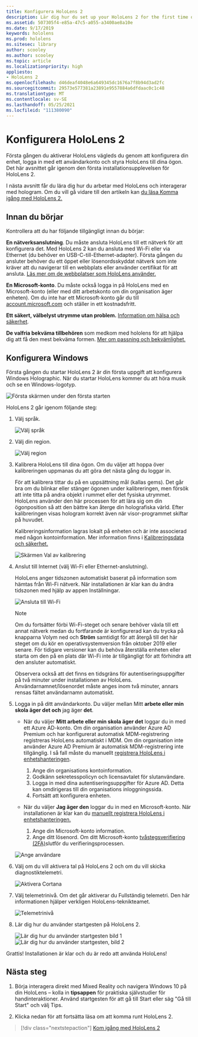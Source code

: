```yaml
---
title: Konfigurera HoloLens 2
description: Lär dig hur du set up your HoloLens 2 for the first time over Wi-Fi network with a Microsoft (MSA) or Azure Active Directory (AAD) account (AAD) (Konfigurera HoloLens 2 för första gången över Wi-Fi-nätverk med antingen ett Microsoft-konto (MSA) eller Azure Active Directory-konto (AAD).
ms.assetid: 507305f4-e85a-47c5-a055-a3400ae8a10e
ms.date: 9/17/2019
keywords: hololens
ms.prod: hololens
ms.sitesec: library
author: scooley
ms.author: scooley
ms.topic: article
ms.localizationpriority: high
appliesto:
- HoloLens 2
ms.openlocfilehash: d46deaf4048e6a649345dc1676a7f8b94d3ad2fc
ms.sourcegitcommit: 29573e577381a23891e9557884a6dfdaac0c1c48
ms.translationtype: MT
ms.contentlocale: sv-SE
ms.lasthandoff: 05/25/2021
ms.locfileid: "111380090"
---
```

# <a name="set-up-your-hololens-2"></a>Konfigurera HoloLens 2

Första gången du aktiverar HoloLens vägleds du genom att konfigurera din enhet, logga in med ett användarkonto och styra HoloLens till dina ögon.  Det här avsnittet går igenom den första installationsupplevelsen för HoloLens 2.

I nästa avsnitt får du lära dig hur du arbetar med HoloLens och interagerar med hologram. Om du vill gå vidare till den artikeln kan [du läsa Komma igång med HoloLens 2.](hololens2-basic-usage.md)

## <a name="before-you-start"></a>Innan du börjar

Kontrollera att du har följande tillgängligt innan du börjar:

**En nätverksanslutning**. Du måste ansluta HoloLens till ett nätverk för att konfigurera det. Med HoloLens 2 kan du ansluta med Wi-Fi eller via Ethernet (du behöver en USB-C-till-Ethernet-adapter). Första gången du ansluter behöver du ett öppet eller lösenordsskyddat nätverk som inte kräver att du navigerar till en webbplats eller använder certifikat för att ansluta. [Läs mer om de webbplatser som HoloLens använder.](hololens-offline.md)

**En Microsoft-konto**. Du måste också logga in på HoloLens med en Microsoft-konto (eller med ditt arbetskonto om din organisation äger enheten). Om du inte har ett Microsoft-konto går du till [account.microsoft.com](https://account.microsoft.com) och ställer in ett kostnadsfritt.

**Ett säkert, välbelyst utrymme utan problem.** [Information om hälsa och säkerhet](https://go.microsoft.com/fwlink/p/?LinkId=746661).

**De valfria bekväma tillbehören** som medkom med hololens för att hjälpa dig att få den mest bekväma formen. [Mer om passning och bekvämlighet.](hololens2-setup.md#adjust-fit)

## <a name="set-up-windows"></a>Konfigurera Windows

Första gången du startar HoloLens 2 är din första uppgift att konfigurera Windows Holographic.  När du startar HoloLens kommer du att höra musik och se en Windows-logotyp.

![Första skärmen under den första starten](images/01-magic-moment.png)

HoloLens 2 går igenom följande steg:

1. Välj språk.

    ![Välj språk](images/04-language.png)

1. Välj din region.

    ![Välj region](images/05-region.png)

1. Kalibrera HoloLens till dina ögon.  Om du väljer att hoppa över kalibreringen uppmanas du att göra det nästa gång du loggar in.

    För att kalibrera tittar du på en uppsättning mål (kallas gems). Det går bra om du blinkar eller stänger ögonen under kalibreringen, men försök att inte titta på andra objekt i rummet eller det fysiska utrymmet. HoloLens använder den här processen för att lära sig om din ögonposition så att den bättre kan återge din holografiska värld. Efter kalibreringen visas hologram korrekt även när visor-programmet skiftar på huvudet.

    Kalibreringsinformation lagras lokalt på enheten och är inte associerad med någon kontoinformation. Mer information finns i [Kalibreringsdata och säkerhet.](hololens-calibration.md#calibration-data-and-security)

    ![Skärmen Val av kalibrering](images/06-et-corners.png)

1. Anslut till Internet (välj Wi-Fi eller Ethernet-anslutning).

     HoloLens anger tidszonen automatiskt baserat på information som hämtas från Wi-Fi nätverk. När installationen är klar kan du ändra tidszonen med hjälp av appen Inställningar.

    ![Ansluta till Wi-Fi](images/11-network.png)

    > [!NOTE] 
    > Om du fortsätter förbi Wi-Fi-steget och senare behöver växla till ett annat nätverk  medan du fortfarande är konfigurerad kan du trycka på knapparna Volym ned och **Ström** samtidigt för att återgå till det här steget om du kör en operativsystemversion från oktober 2019 eller senare. För tidigare versioner kan [](hololens-recovery.md) du behöva återställa enheten eller starta om den på en plats där Wi-Fi inte är tillgängligt för att förhindra att den ansluter automatiskt.
    > 
    > Observera också att det finns en tidsgräns för autentiseringsuppgifter på två minuter under installationen av HoloLens. Användarnamnet/lösenordet måste anges inom två minuter, annars rensas fältet användarnamn automatiskt.

1. Logga in på ditt användarkonto. Du väljer mellan Mitt **arbete eller min skola äger det och** jag äger **det**.

    - När du väljer **Mitt arbete eller min skola äger det** loggar du in med ett Azure AD-konto. Om din organisation använder Azure AD Premium och har konfigurerat automatisk MDM-registrering registreras HoloLens automatiskt i MDM. Om din organisation inte använder Azure AD Premium är automatisk MDM-registrering inte tillgänglig. I så fall måste du manuellt [registrera HoloLens i enhetshanteringen](hololens-enroll-mdm.md#different-ways-to-enroll).

        1. Ange din organisations kontoinformation.
        1. Godkänn sekretesspolicyn och licensavtalet för slutanvändare.
        1. Logga in med dina autentiseringsuppgifter för Azure AD. Detta kan omdirigeras till din organisations inloggningssida.
        1. Fortsätt att konfigurera enheten.

    - När du väljer **Jag äger den** loggar du in med en Microsoft-konto. När installationen är klar kan du [manuellt registrera HoloLens i enhetshanteringen.](hololens-enroll-mdm.md#different-ways-to-enroll)

        1. Ange din Microsoft-konto information.
        2. Ange ditt lösenord. Om ditt Microsoft-konto [tvåstegsverifiering (2FA)](https://blogs.technet.microsoft.com/microsoft_blog/2013/04/17/microsoft-account-gets-more-secure/)slutför du verifieringsprocessen.

    ![Ange användare](images/13-device-owner.png)

1. Välj om du vill aktivera tal på HoloLens 2 och om du vill skicka diagnostiktelemetri.

    ![Aktivera Cortana](images/22-do-more-with-voice.png)

1. Välj telemetrinivå. Om det går aktiverar du Fullständig telemetri. Den här informationen hjälper verkligen HoloLens-teknikteamet.

     ![Telemetrinivå](images/24-telemetry.png)

1. Lär dig hur du använder startgesten på HoloLens 2.

     ![Lär dig hur du använder startgesten bild 1 ](images/26-01-startmenu-learning.png) ![ Lär dig hur du använder startgesten, bild 2](images/26-02-startmenu-learning.png)

Grattis!  Installationen är klar och du är redo att använda HoloLens!

## <a name="next-steps"></a>Nästa steg

1. Börja interagera direkt med Mixed Reality och navigera Windows 10 på din HoloLens – kolla in **tipsappen** för praktiska självstudier för handinteraktioner. Använd startgesten för att gå till Start eller säg "Gå till Start" och välj Tips.

1. Klicka nedan för att fortsätta läsa om att komma runt HoloLens 2.

> [!div class="nextstepaction"]
> [Kom igång med HoloLens 2](hololens2-basic-usage.md)
